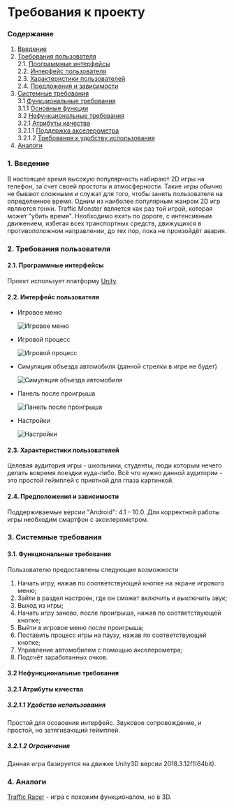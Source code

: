 # Требования к проекту
### Содержание
1. [Введение](#1)
2. [Требования пользователя](#2) <br>
  2.1. [Программные интерфейсы](#2.1) <br>
  2.2. [Интерфейс пользователя](#2.2) <br>
  2.3. [Характеристики пользователей](#2.3) <br>
  2.4. [Предложения и зависимости](#2.4) <br>
3. [Системные требования](#3) <br>
  3.1 [Функциональные требования](#3.1) <br>
    3.1.1 [Основные функции](#3.2.1) <br>
  3.2 [Нефункциональные требования](#3.2) <br>
    3.2.1 [Атрибуты качества](#3.2.1) <br>
      3.2.1.1 [Поддержка акселерометра](#3.2.1.1) <br>
      3.2.1.2 [Требования к удобству использования](#3.2.1.2) <br>
 4. [Аналоги](#4) <br>
 
### 1. Введение <a name="1"></a>
В настоящее время высокую популярность набирают 2D игры на телефон, за счет своей простоты и атмосферности. Такие игры обычно не бывают сложными и служат для того, чтобы занять пользователя на определенное время. Одним из наиболее популярным жанром 2D игр являются гонки.
Traffic Monster является как раз той игрой, которая может "убить время". Необходимо ехать по дороге, с интенсивным движением, избегая всех транспортных средств, движущихся в противоположном направлении, до тех пор, пока не произойдёт авария.

### 2. Требования пользователя <a name="2"></a>
#### 2.1. Программные интерфейсы <a name="2.1"></a>
Проект использует платформу [Unity](https://unity.com/).
#### 2.2. Интерфейс пользователя <a name="2.2"></a>
- Игровое меню 

  ![Игровое меню](https://github.com/Shalimo/Monster-Traffic/blob/master/%D0%98%D0%B7%D0%BE%D0%B1%D1%80%D0%B0%D0%B6%D0%B5%D0%BD%D0%B8%D1%8F/%D0%9C%D0%BE%D0%BA%D0%B0%D0%BF%D1%8B%20%D0%B8%D0%B3%D1%80%D1%8B/%D0%98%D0%B3%D1%80%D0%BE%D0%B2%D0%BE%D0%B5%20%D0%BC%D0%B5%D0%BD%D1%8E.png)
  
- Игровой процесс

  ![Игровой процесс](https://raw.githubusercontent.com/Shalimo/Monster-Traffic/master/%D0%98%D0%B7%D0%BE%D0%B1%D1%80%D0%B0%D0%B6%D0%B5%D0%BD%D0%B8%D1%8F/%D0%9C%D0%BE%D0%BA%D0%B0%D0%BF%D1%8B%20%D0%B8%D0%B3%D1%80%D1%8B/%D0%98%D0%B3%D1%80%D0%BE%D0%B2%D0%BE%D0%B9%20%D0%BF%D1%80%D0%BE%D1%86%D0%B5%D1%81%D1%81.png)
  
- Симуляция объезда автомобиля (данной стрелки в игре не будет)

  ![Симуляция объезда автомобиля](https://github.com/Shalimo/Monster-Traffic/blob/master/%D0%98%D0%B7%D0%BE%D0%B1%D1%80%D0%B0%D0%B6%D0%B5%D0%BD%D0%B8%D1%8F/%D0%9C%D0%BE%D0%BA%D0%B0%D0%BF%D1%8B%20%D0%B8%D0%B3%D1%80%D1%8B/%D0%A1%D0%B8%D0%BC%D1%83%D0%BB%D1%8F%D1%86%D0%B8%D1%8F%20%D0%BE%D0%B1%D1%8A%D0%B5%D0%B7%D0%B4%D0%B0%20%D0%B0%D0%B2%D1%82%D0%BE%D0%BC%D0%BE%D0%B1%D0%B8%D0%BB%D1%8F.png)
  
- Панель после проигрыша
  
  ![Панель после проигрыша](https://github.com/Shalimo/Monster-Traffic/blob/master/%D0%98%D0%B7%D0%BE%D0%B1%D1%80%D0%B0%D0%B6%D0%B5%D0%BD%D0%B8%D1%8F/%D0%9C%D0%BE%D0%BA%D0%B0%D0%BF%D1%8B%20%D0%B8%D0%B3%D1%80%D1%8B/%D0%9F%D0%B0%D0%BD%D0%B5%D0%BB%D1%8C%20%D0%BF%D0%BE%D1%81%D0%BB%D0%B5%20%D0%BF%D1%80%D0%BE%D0%B8%D0%B3%D1%80%D1%8B%D1%88%D0%B0.png)
  
- Настройки

  ![Настройки](https://github.com/Shalimo/Monster-Traffic/blob/master/%D0%98%D0%B7%D0%BE%D0%B1%D1%80%D0%B0%D0%B6%D0%B5%D0%BD%D0%B8%D1%8F/%D0%9C%D0%BE%D0%BA%D0%B0%D0%BF%D1%8B%20%D0%B8%D0%B3%D1%80%D1%8B/%D0%9D%D0%B0%D1%81%D1%82%D1%80%D0%BE%D0%B9%D0%BA%D0%B8.png)
  
#### 2.3. Характеристики пользователей <a name="2.3"></a>
  Целевая аудитория игры - школьники, студенты, люди которым нечего делать вовремя поездки куда-либо. Всё что нужно данной аудитории - это простой геймплей с приятной для глаза картинкой.
  
#### 2.4. Предположения и зависимости <a name="2.4"></a>
  Поддерживаемые версии "Android": 4.1 - 10.0. Для корректной работы игры необходим смартфон с акселерометром.
  
### 3. Системные требования <a name="3"></a>
#### 3.1. Функциональные требования <a name="3.1"></a>

Пользователю предоставлены следующие возможности

  1. Начать игру, нажав по соответствующей кнопке на экране игрового меню;
  2. Зайти в раздел настроек, где он сможет включить и выключить звук;
  3. Выход из игры;
  4. Начать игру заново, после проигрыша, нажав по соответствующей кнопке;
  5. Выйти в игровое меню после проигрыша;
  6. Поставить процесс игры на паузу, нажав по соответствующей кнопке;
  6. Управление автомобилем с помощью акселерометра;
  7. Подсчёт заработанных очков.

#### 3.2 Нефункциональные требования <a name="3.2"></a>

#### 3.2.1 Атрибуты качества <a name="3.2.1"></a>
 <a name="requirements_for_ease_of_use"/>
 
 ##### 3.2.1.1 Удобство использования <a name="3.2.1.1"></a>
 Простой для осовоения интерфейс. Звуковое сопровождение, и простой, но затягивающий геймплей.
  
 ##### 3.2.1.2 Ограничения <a name="3.2.1.2"></a>
 Данная игра базируется на движке Unity3D версии 2018.3.12f1(64bit).
 <a name="security_requirements"/>
 
### 4. Аналоги <a name="4"></a>
 [Traffic Racer](https://play.google.com/store/apps/details?id=com.skgames.trafficracer) - игра с похожим функционалом, но в 3D.
